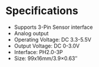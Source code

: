 ---
---

# Specifications

 - Supports 3-Pin Sensor interface
 - Analog output
 - Operating Voltage: DC 3.3-5.5V
 - Output Voltage: DC 0-3.0V
 - Interface: PH2.0-3P
 - Size: 99x16mm/3.9×0.63″
